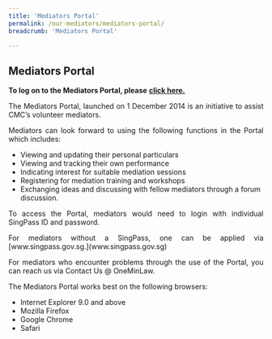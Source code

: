 ```yaml
---
title: 'Mediators Portal'
permalink: /our-mediators/mediators-portal/
breadcrumb: 'Mediators Portal'

---
```



## Mediators Portal

**To log on to the Mediators Portal, please** [**click here.**](https://saml.singpass.gov.sg/spauth/login/eservloginpage?URL=%2FFIM%2Fsps%2FSingpassIDPFed%2Fsaml20%2Flogininitial%3FRequestBinding%3DHTTPArtifact%26ResponseBinding%3DHTTPArtifact%26PartnerId%3Dhttps%253a%252f%252fwww.mlaw.gov.sg%252feservices%252fmp%252fSAML%252f%26NameIdFormat%3DEmail%26esrvcID%3DLSRA%26Target%3Deservices%252fCMC%252fMediatorsPortal%252fsingpass-redirection-page%252f&TAM_OP=login)

<p style="text-align: justify">The Mediators Portal, launched on 1 December 2014 is an initiative to assist CMC’s volunteer mediators.</p>

<p style="text-align: justify">Mediators can look forward to using the following functions in the Portal which includes:</p>

<ul>
  <li>Viewing and updating their personal particulars</li>
  <li>Viewing and tracking their own performance</li>
  <li>Indicating interest for suitable mediation sessions</li>
  <li>Registering for mediation training and workshops</li>
  <li>Exchanging ideas and discussing with fellow mediators through a forum discussion.</li>
</ul>

<p style="text-align: justify">To access the Portal, mediators would need to login with individual SingPass ID and password.</p>

<p style="text-align: justify">For mediators without a SingPass, one can be applied via [www.singpass.gov.sg.](www.singpass.gov.sg)</p>

<p style="text-align: justify">For mediators who encounter problems through the use of the Portal, you can reach us via Contact Us @ OneMinLaw.</p>

<p style="text-align: justify">The Mediators Portal works best on the following browsers:</p>

<ul>
  <li>Internet Explorer 9.0 and above</li>
  <li>Mozilla Firefox</li>
  <li>Google Chrome</li>
  <li>Safari</li>
</ul>
